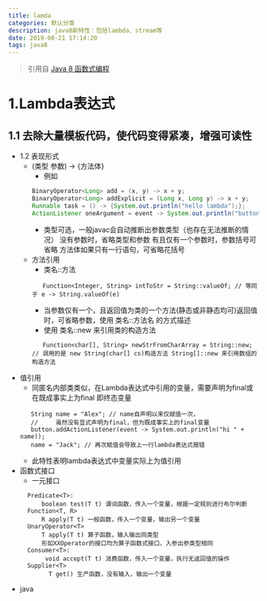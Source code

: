 ```yaml
---
title: lamda
categories: 默认分类
description: java8新特性：包括lambda、stream等
date: 2019-08-21 17:14:20
tags: java8
---
```

> 引用自 [Java 8 函数式编程](https://www.processon.com/special/template/5c6caeefe4b03334b521f752#map)
# 1.Lambda表达式
## 1.1 去除大量模板代码，使代码变得紧凑，增强可读性
- 1.2 表现形式
    - (类型 参数) -> {方法体}
        - 例如 
        ```java 
        BinaryOperator<Long> add = (x, y) -> x + y;
        BinaryOperator<Long> addExplicit = (Long x, Long y) -> x + y;
        Runnable task = () -> {System.out.println("hello lambda");};
        ActionListener oneArgument = event -> System.out.println("button clicked");
      ```
        - 类型可选，一般javac会自动推断出参数类型（也存在无法推断的情况） 没有参数时，省略类型和参数
          有且仅有一个参数时，参数括号可省略
          方法体如果只有一行语句，可省略花括号
     - 方法引用
        - 类名::方法
        ```
           Function<Integer, String> intToStr = String::valueOf; // 等同于 e -> String.valueOf(e)
        ```
        - 当参数仅有一个，且返回值为类的一个方法(静态或非静态均可)返回值时，可省略参数，使用 类名::方法名 的方式描述
        - 使用 类名::new 来引用类的构造方法
        ```
           Function<char[], String> newStrFromCharArray = String::new; // 调用的是 new String(char[] cs)构造方法 String[]::new 来引用数组的构造方法
        ```
- 值引用
   - 同匿名内部类类似，在Lambda表达式中引用的变量，需要声明为final或在既成事实上为final 即终态变量
   ```
      String name = "Alex"; // name自声明以来仅赋值一次，
      //     虽然没有显式声明为final，但为既成事实上的final变量
      button.addActionListener(event -> System.out.println("hi " + name));
      name = "Jack"; // 再次赋值会导致上一行lambda表达式报错
    ```
    - 此特性表明lambda表达式中变量实际上为值引用
- 函数式接口
    - 一元接口
    ```
      Predicate<T>:
          boolean test(T t) 谓词函数，传入一个变量，根据一定规则进行布尔判断
      Function<T, R>
          R apply(T t) 一般函数，传入一个变量，输出另一个变量
      UnaryOperator<T>
          T apply(T t) 算子函数，输入输出同类型
          形如XXOperator的接口均为算子函数式接口，入参出参类型相同
      Consumer<T>:
           void accept(T t) 消费函数，传入一个变量，执行无返回值的操作
      Supplier<T>
            T get() 生产函数，没有输入，输出一个变量
    ```
- java